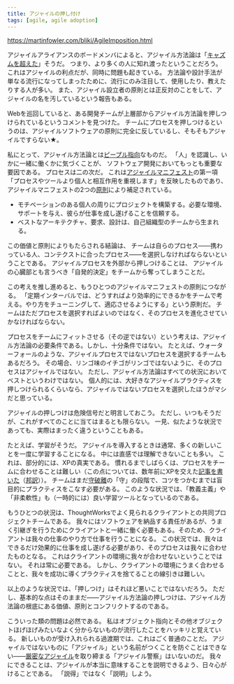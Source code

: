 ```yaml
---
title: アジャイルの押し付け
tags: [agile, agile adoption]
---
```


https://martinfowler.com/bliki/AgileImposition.html





アジャイルアライアンスのボードメンバによると、アジャイル方法論は「[キャズムを超えた](http://www.infoq.com/articles/agile-alliance-survey-2006)」そうだ。
つまり、より多くの人に知れ渡ったということだろう。
これはアジャイルの利点だが、同時に問題も起きている。
方法論や設計手法が単なる流行になってしまったために、流行にのみ注目して、使用したり、教えたりする人が多い。
また、アジャイル設立者の原則とは正反対のことをして、アジャイルの名を汚しているという報告もある。



Webを巡回していると、ある開発チームが上層部からアジャイル方法論を押しつけられているというコメントを見つけた。
チームにプロセスを押しつけるというのは、アジャイルソフトウェアの原則に完全に反しているし、そもそもアジャイルですらない★。



私にとって、アジャイル方法論とは[ピープル指向](/PeopleOriented)なものだ。
「人」を認識し、いかに一緒に働くかに気づくことが、
ソフトウェア開発においてもっとも重要な要因である。
プロセスは二の次だ。
これは[アジャイルマニフェスト](http://agilemanifesto.org/)の第一項「プロセスやツールより個人と相互作用を重視します」を反映したものであり、アジャイルマニフェストの2つの[原則](http://agilemanifesto.org/principles.html)により補足されている。




* モチベーションのある個人の周りにプロジェクトを構築する。必要な環境、サポートを与え、彼らが仕事を成し遂げることを信頼する。
* ベストなアーキテクチャ、要求、設計は、自己組織型のチームから生まれる。



この価値と原則によりもたらされる結論は、
チームは自らのプロセス——携わっている人、コンテクストに合ったプロセス——を選択しなければならないということである。
アジャイルプロセスを外部から押しつけることは、
アジャイルの心臓部とも言うべき「自発的決定」をチームから奪ってしまうことだ。



この考えを推し進めると、もうひとつのアジャイルマニフェストの原則につながる。
「定期インターバルでは、どうすればより効率的にできるかをチームで考える。やり方をチューニングして、適応させるようにする」という原則だ。
チームはただプロセスを選択すればよいのではなく、そのプロセスを進化させていかなければならない。



プロセスをチームにフィットさせる（その逆ではない）という考えは、アジャイル方法論の必要条件である。しかし、十分条件ではない。
たとえば、ウォーターフォールのような、アジャイルプロセスではないプロセスを選択するチームもあるだろう。
その場合、リンゴ味のイチゴがリンゴではないように、そのプロセスはアジャイルではない。
ただし、アジャイル方法論はすべての状況においてベストというわけではない。
個人的には、大好きなアジャイルプラクティスを押しつけられるくらいなら、アジャイルではないプロセスを選択したほうがマシだと思っている。



アジャイルの押しつけは危険信号だと明言しておこう。
ただし、いつもそうだが、これがすべてのことに当てはまるとも限らない。
一見、似たような状況であっても、実際はまったく違うということもある。



たとえば、学習がそうだ。
アジャイルを導入するときは通常、多くの新しいことを一度に学習することになる。
中には直感では理解できないことも多い。
これは、部分的には、XPの真実である。
慣れるまでしばらくは、プロセスをチームに合わせることは難しい（この点については、数年前にXPを交えた[記事を書いた](https://martinfowler.com/articles/xpVariation.html)（[邦訳](http://www.objectclub.jp/community/XP-jp/xp_relate/xpvariations-j)））。
チームはまだ[守破離](/ShuHaRi)の「守」の段階で、コツをつかむまでは盲目的にプラクティスをこなす必要がある。
このような状況では、「教義主義」や「非柔軟性」も（一時的には）良い学習ツールとなっているのである。



もうひとつの状況は、ThoughtWorksでよく見られるクライアントとの共同プロジェクトチームである。
我々にはソフトウェアを納品する責任があるが、うまく引継ぎを行うためにクライアントと一緒に働く必要もある。そのため、クライアントは我々の仕事のやり方で仕事を行うことになる。
この状況では、我々はできるだけ効果的に仕事を成し遂げる必要があり、そのプロセスは我々に合わせたものとなる。
これはクライアントの環境に我々が合わせないということではない。
それは常に必要である。
しかし、クライアントの環境にうまく合わせることと、我々を成功に導くプラクティスを捨てることの線引きは難しい。



以上のような状況では、「押しつけ」はそれほど悪いことではないだろう。
ただし、基本的な点はそのままだ——アジャイル方法論の押しつけは、アジャイル方法論の根底にある価値、原則とコンフリクトするのである。



こういった類の問題は必然である。
私はオブジェクト指向とその他オブジェクトほげほげみたいなよく分からないものが流行したことをハッキリと覚えている。
新しいものが受け入れられる過渡期では、これはごく普通のことだ。
アジャイルではないものに「アジャイル」という名前がつくことを防ぐことはできない——[厳密なアジャイル](/RigorousAgile)を取り締まる「アジャイル警察」はいないのだ。
我々にできることは、アジャイルが本当に意味することを説明できるよう、日々心がけることである。
「説得」ではなく「説明」しよう。
